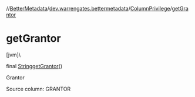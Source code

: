 //[BetterMetadata](../../../index.md)/[dev.warrengates.bettermetadata](../index.md)/[ColumnPrivilege](index.md)/[getGrantor](get-grantor.md)

# getGrantor

[jvm]\

final [String](https://docs.oracle.com/javase/8/docs/api/java/lang/String.html)[getGrantor](get-grantor.md)()

Grantor

Source column: GRANTOR
